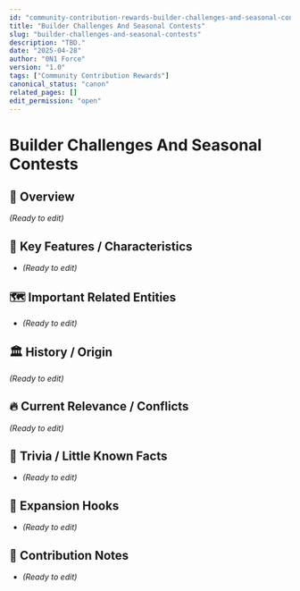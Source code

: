 ```yaml
---
id: "community-contribution-rewards-builder-challenges-and-seasonal-contests"
title: "Builder Challenges And Seasonal Contests"
slug: "builder-challenges-and-seasonal-contests"
description: "TBD."
date: "2025-04-28"
author: "0N1 Force"
version: "1.0"
tags: ["Community Contribution Rewards"]
canonical_status: "canon"
related_pages: []
edit_permission: "open"
---
```


# Builder Challenges And Seasonal Contests

## 📖 Overview
_(Ready to edit)_

## 🧩 Key Features / Characteristics
- _(Ready to edit)_

## 🗺️ Important Related Entities
- _(Ready to edit)_

## 🏛 History / Origin
_(Ready to edit)_

## 🔥 Current Relevance / Conflicts
_(Ready to edit)_

## 🎯 Trivia / Little Known Facts
- _(Ready to edit)_

## 🚀 Expansion Hooks
- _(Ready to edit)_

## 🚀 Contribution Notes
- _(Ready to edit)_
